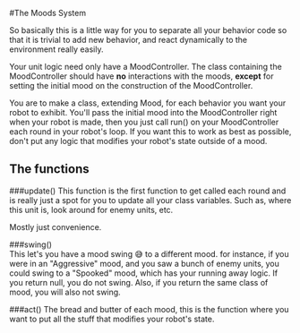#The Moods System

So basically this is a little way for you to separate all your behavior code so that it is trivial to add new behavior, and react dynamically to the environment really easily.

Your unit logic need only have a MoodController.
The class containing the MoodController should have **no** interactions with the moods, **except** for setting the initial mood on the construction of the MoodController.


You are to make a class, extending Mood, for each behavior you want your robot to exhibit. 
You'll pass the initial mood into the MoodController right when your robot is made, then you just call 
run() on your MoodController each round in your robot's loop.
If you want this to work as best as possible, don't put any logic that modifies your robot's state outside of a mood.

## The functions

###update()
This function is the first function to get called each round and is really just a spot for you to update all your class variables. Such as, where this unit is, look around for enemy units, etc.

Mostly just convenience.

###swing()  
This let's you have a mood swing :sweat_smile: to a different mood.
for instance, if you were in an "Aggressive" mood, and you saw a bunch of enemy units, you could swing to a "Spooked" mood, which has your running away logic.
If you return null, you do not swing.
Also, if you return the same class of mood, you will also not swing.

###act()
The bread and butter of each mood, this is the function where you want to put all the stuff that modifies your robot's state. 


